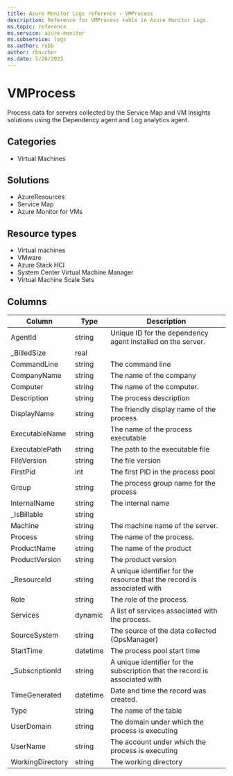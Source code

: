 ```yaml
---
title: Azure Monitor Logs reference - VMProcess
description: Reference for VMProcess table in Azure Monitor Logs.
ms.topic: reference
ms.service: azure-monitor
ms.subservice: logs
ms.author: robb
author: rboucher
ms.date: 5/26/2023
---
```


# VMProcess

 Process data for servers collected by the Service Map and VM Insights solutions using the Dependency agent and Log analytics agent.

## Categories

- Virtual Machines
## Solutions

- AzureResources
- Service Map
- Azure Monitor for VMs
## Resource types

- Virtual machines
- VMware
- Azure Stack HCI
- System Center Virtual Machine Manager
- Virtual Machine Scale Sets




## Columns

| Column | Type | Description |
| --- | --- | --- |
| AgentId | string | Unique ID for the dependency agent installed on the server. |
| _BilledSize | real |  |
| CommandLine | string | The command line |
| CompanyName | string | The name of the company |
| Computer | string | The name of the computer. |
| Description | string | The process description |
| DisplayName | string | The friendly display name of the process |
| ExecutableName | string | The name of the process executable |
| ExecutablePath | string | The path to the executable file |
| FileVersion | string | The file version |
| FirstPid | int | The first PID in the process pool |
| Group | string | The process group name for the process |
| InternalName | string | The internal name |
| _IsBillable | string |  |
| Machine | string | The machine name of the server. |
| Process | string | The name of the process. |
| ProductName | string | The name of the product |
| ProductVersion | string | The product version |
| _ResourceId | string | A unique identifier for the resource that the record is associated with |
| Role | string | The role of the process. |
| Services | dynamic | A list of services associated with the process. |
| SourceSystem | string | The source of the data collected (OpsManager) |
| StartTime | datetime | The process pool start time |
| _SubscriptionId | string | A unique identifier for the subscription that the record is associated with |
| TimeGenerated | datetime | Date and time the record was created. |
| Type | string | The name of the table |
| UserDomain | string | The domain under which the process is executing |
| UserName | string | The account under which the process is executing |
| WorkingDirectory | string | The working directory |
